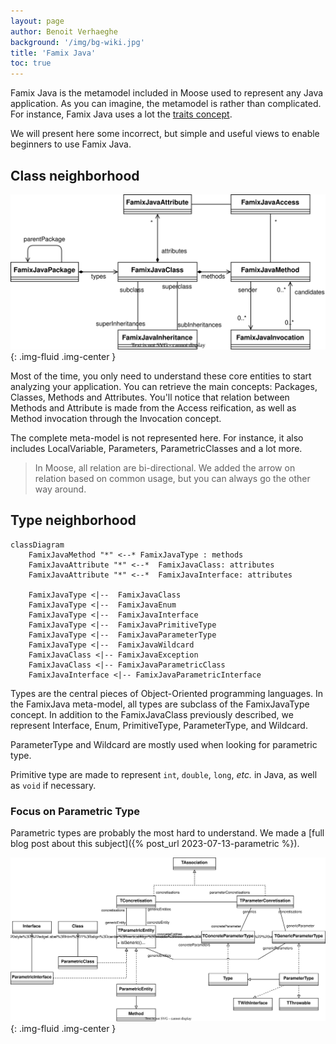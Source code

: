 ```yaml
---
layout: page
author: Benoit Verhaeghe
background: '/img/bg-wiki.jpg'
title: 'Famix Java'
toc: true
---
```


Famix Java is the metamodel included in Moose used to represent any Java application.
As you can imagine, the metamodel is rather than complicated.
For instance, Famix Java uses a lot the [traits concept](/Developers/predefinedEntities).

We will present here some incorrect, but simple and useful views to enable beginners to use Famix Java.

## Class neighborhood

![Parametric schema](./img/class-neighborhood.drawio.svg){: .img-fluid .img-center }

Most of the time, you only need to understand these core entities to start analyzing your application.
You can retrieve the main concepts: Packages, Classes, Methods and Attributes.
You'll notice that relation between Methods and Attribute is made from the Access reification, as well as Method invocation through the Invocation concept.

The complete meta-model is not represented here.
For instance, it also includes LocalVariable, Parameters, ParametricClasses and a lot more.

> In Moose, all relation are bi-directional.
> We added the arrow on relation based on common usage, but you can always go the other way around.

## Type neighborhood

```mermaid
classDiagram
    FamixJavaMethod "*" <--* FamixJavaType : methods
    FamixJavaAttribute "*" <--*  FamixJavaClass: attributes
    FamixJavaAttribute "*" <--*  FamixJavaInterface: attributes

    FamixJavaType <|--  FamixJavaClass
    FamixJavaType <|--  FamixJavaEnum
    FamixJavaType <|--  FamixJavaInterface
    FamixJavaType <|--  FamixJavaPrimitiveType
    FamixJavaType <|--  FamixJavaParameterType
    FamixJavaType <|--  FamixJavaWildcard
    FamixJavaClass <|-- FamixJavaException
    FamixJavaClass <|-- FamixJavaParametricClass
    FamixJavaInterface <|-- FamixJavaParametricInterface
```

Types are the central pieces of Object-Oriented programming languages.
In the FamixJava meta-model, all types are subclass of the FamixJavaType concept.
In addition to the FamixJavaClass previously described, we represent Interface, Enum, PrimitiveType, ParameterType, and Wildcard.

ParameterType and Wildcard are mostly used when looking for parametric type.

Primitive type are made to represent `int`, `double`, `long`, *etc.* in Java, as well as `void` if necessary.

### Focus on Parametric Type

Parametric types are probably the most hard to understand.
We made a [full blog post about this subject]({% post_url 2023-07-13-parametric %}).

![Parametric schema](./img/parametrics.drawio.svg){: .img-fluid .img-center }
